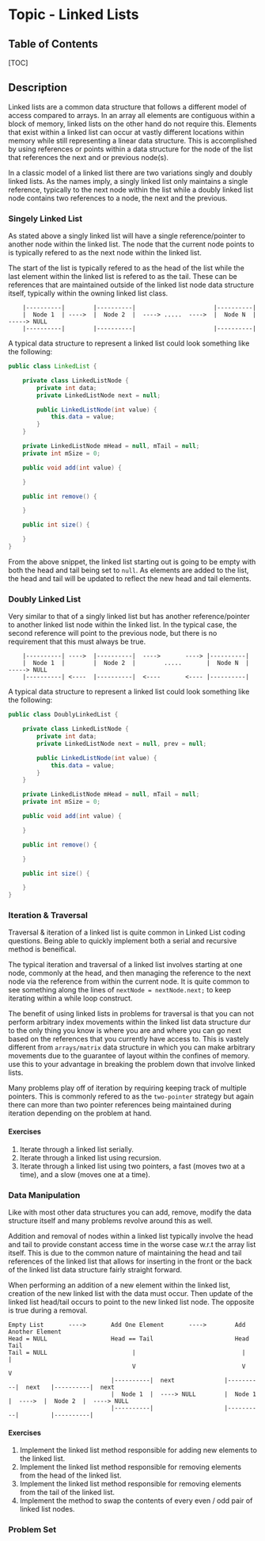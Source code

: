 # Topic - Linked Lists
## Table of Contents
[TOC]

## Description
Linked lists are a common data structure that follows a different model of access compared to arrays.  In an array all elements are contiguous within a block of memory, linked lists on the other hand do not require this.  Elements that exist within a linked list can occur at vastly different locations within memory while still representing a linear data structure.  This is accomplished by using references or points within a data structure for the node of the list that references the next and or previous node(s).

In a classic model of a linked list there are two variations singly and doubly linked lists.  As the names imply, a singly linked list only maintains a single reference, typically to the next node within the list while a doubly linked list node contains two references to a node, the next and the previous.

### Singely Linked List
As stated above a singly linked list will have a single reference/pointer to another node within the linked list.  The node that the current node points to is typically refered to as the next node within the linked list.

The start of the list is typically refered to as the head of the list while the last element within the linked list is refered to as the tail.  These can be references that are maintained outside of the linked list node data structure itself, typically within the owning linked list class.

```
    |----------|        |----------|                      |----------|
    |  Node 1  | ---->  |  Node 2  |  ----> .....  ---->  |  Node N  |  -----> NULL
    |----------|        |----------|                      |----------|
```

A typical data structure to represent a linked list could look something like the following:

```java
public class LinkedList {

    private class LinkedListNode {
        private int data;
        private LinkedListNode next = null;

        public LinkedListNode(int value) {
            this.data = value;
        }
    }

    private LinkedListNode mHead = null, mTail = null;
    private int mSize = 0;

    public void add(int value) {

    }

    public int remove() {

    }

    public int size() {

    }
}
```

From the above snippet, the linked list starting out is going to be empty with both the head and tail being set to `null`.  As elements are added to the list, the head and tail will be updated to reflect the new head and tail elements.

### Doubly Linked List
Very similar to that of a singly linked list but has another reference/pointer to another linked list node within the linked list.  In the typical case, the second reference will point to the previous node, but there is no requirement that this must always be true.

```
    |----------| ---->  |----------|  ---->       ----> |----------|
    |  Node 1  |        |  Node 2  |        .....       |  Node N  |  -----> NULL
    |----------| <----  |----------|  <----       <---- |----------|
```

A typical data structure to represent a linked list could look something like the following:

```java
public class DoublyLinkedList {

    private class LinkedListNode {
        private int data;
        private LinkedListNode next = null, prev = null;

        public LinkedListNode(int value) {
            this.data = value;
        }
    }

    private LinkedListNode mHead = null, mTail = null;
    private int mSize = 0;

    public void add(int value) {

    }

    public int remove() {

    }

    public int size() {

    }
}
```

### Iteration & Traversal
Traversal & iteration of a linked list is quite common in Linked List coding questions.  Being able to quickly implement both a serial and recursive method is beneifical.

The typical iteration and traversal of a linked list involves starting at one node, commonly at the head, and then managing the reference to the next node via the reference from within the current node.  It is quite common to see something along the lines of `nextNode = nextNode.next;` to keep iterating within a while loop construct.

The benefit of using linked lists in problems for traversal is that you can not perform arbitrary index movements within the linked list data structure dur to the only thing you know is where you are and where you can go next based on the references that you currently have access to.  This is vastely different from `arrays/matrix` data structure in which you can make arbitrary movements due to the guarantee of layout within the confines of memory.  use this to your advantage in breaking the problem down that involve linked lists.

Many problems play off of iteration by requiring keeping track of multiple pointers.  This is commonly refered to as the `two-pointer` strategy but again there can more than two pointer references being maintained during iteration depending on the problem at hand.

#### Exercises

1. Iterate through a linked list serially.
1. Iterate through a linked list using recursion.
1. Iterate through a linked list using two pointers, a fast (moves two at a time), and a slow (moves one at a time).

### Data Manipulation
Like with most other data structures you can add, remove, modify the data structure itself and many problems revolve around this as well.

Addition and removal of nodes within a linked list typically involve the head and tail to provide constant access time in the worse case w.r.t the array list itself.  This is due to the common nature of maintaining the head and tail references of the linked list that allows for inserting in the front or the back of the linked list data structure fairly straight forward.

When performing an addition of a new element within the linked list, creation of the new linked list with the data must occur.  Then update of the linked list head/tail occurs to point to the new linked list node.  The opposite is true during a removal.

```
Empty List       ---->       Add One Element       ---->        Add Another Element
Head = NULL                  Head == Tail                       Head                 Tail
Tail = NULL                        |                              |                   |
                                   V                              V                   V
                             |----------|  next              |----------|  next   |----------|  next
                             |  Node 1  |  ----> NULL        |  Node 1  |  ---->  |  Node 2  |  ----> NULL
                             |----------|                    |----------|         |----------|
```

#### Exercises

1. Implement the linked list method responsible for adding new elements to the linked list.
1. Implement the linked list method responsible for removing elements from the head of the linked list.
1. Implement the linked list method responsible for removing elements from the tail of the linked list.
1. Implement the method to swap the contents of every even / odd pair of linked list nodes.

### Problem Set